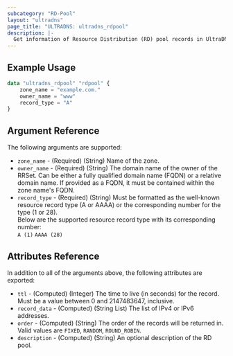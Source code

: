 ```yaml
---
subcategory: "RD-Pool"
layout: "ultradns"
page_title: "ULTRADNS: ultradns_rdpool"
description: |-
  Get information of Resource Distribution (RD) pool records in UltraDNS.
---
```


## Example Usage

```terraform
data "ultradns_rdpool" "rdpool" {
    zone_name = "example.com."
    owner_name = "www"
    record_type = "A"
}
```


## Argument Reference

The following arguments are supported:

* `zone_name` - (Required) (String) Name of the zone.
* `owner_name` - (Required) (String) The domain name of the owner of the RRSet. Can be either a fully qualified domain name (FQDN) or a relative domain name. If provided as a FQDN, it must be contained within the zone name's FQDN.
* `record_type` - (Required) (String) Must be formatted as the well-known resource record type (A or AAAA) or the corresponding number for the type (1 or 28).<br/>
Below are the supported resource record type with its corresponding number:<br/>
`A (1)`
`AAAA (28)`


## Attributes Reference

In addition to all of the arguments above, the following attributes are exported:

* `ttl` - (Computed) (Integer) The time to live (in seconds) for the record. Must be a value between 0 and 2147483647, inclusive.
* `record_data` - (Computed) (String List) The list of IPv4 or IPv6 addresses.
* `order` - (Computed) (String) The order of the records will be returned in. Valid values are `FIXED`, `RANDOM`, `ROUND_ROBIN`.
* `description` - (Computed) (String) An optional description of the RD pool.